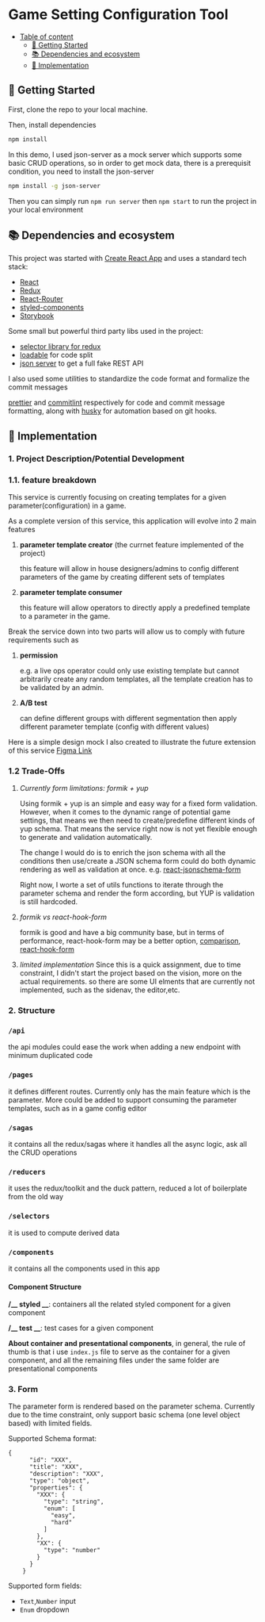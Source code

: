 # Game Setting Configuration Tool

- [Table of content](#table-of-content)
  - [🚀 Getting Started](#%f0%9f%9a%80-getting-started)
  - [📚 Dependencies and ecosystem](#%f0%9f%93%9a-dependencies-and-ecosystem)
  - [📔 Implementation](implementation)

## 🚀 Getting Started

First, clone the repo to your local machine.

Then, install dependencies

```sh
npm install
```

In this demo, I used json-server as a mock server which supports some basic CRUD operations, so in order to get mock data, there is a prerequisit condition, you need to install the json-server

```sh
npm install -g json-server
```

Then you can simply run `npm run server` then `npm start` to run the project in your local environment

## 📚 Dependencies and ecosystem

This project was started with [Create React App](https://github.com/facebook/create-react-app) and uses a standard tech stack:

- [React](https://reactjs.org)
- [Redux](https://redux.js.org)
- [React-Router](https://github.com/ReactTraining/react-router)
- [styled-components](https://www.styled-components.com)
- [Storybook](https://storybook.js.org/)

Some small but powerful third party libs used in the project:

- [selector library for redux](https://github.com/reduxjs/reselect#readme)
- [loadable](https://loadable-components.com/) for code split
- [json server](https://github.com/typicode/json-server) to get a full fake REST API

I also used some utilities to standardize the code format and formalize the commit messages

[prettier](https://prettier.io) and [commitlint](https://commitlint.js.org/#/) respectively for code and commit message formatting, along with [husky](https://github.com/typicode/husky) for automation based on git hooks.

## 📔 Implementation

### **1. Project Description/Potential Development**

### 1.1. feature breakdown

This service is currently focusing on creating templates for a given parameter(configuration) in a game.

As a complete version of this service, this application will evolve into 2 main features

1. **parameter template creator** (the currnet feature implemented of the project)

   this feature will allow in house designers/admins to config different parameters of the game by creating different sets of templates

2. **parameter template consumer**

   this feature will allow operators to directly apply a predefined template to a parameter in the game.

Break the service down into two parts will allow us to comply with future requirements such as

1. **permission**

   e.g. a live ops operator could only use existing template but cannot arbitrarily create any random templates, all the template creation has to be validated by an admin.

2. **A/B test**

   can define different groups with different segmentation then apply different parameter template (config with different values)

Here is a simple design mock I also created to illustrate the future extension of this service
[Figma Link](https://www.figma.com/proto/rDuICs8YwqfDdjcEsBRWx9/game-settings?node-id=2%3A13&viewport=492%2C364%2C0.07758382707834244&scaling=min-zoom)

### 1.2 Trade-Offs

1. _Currently form limitations: formik + yup_

   Using formik + yup is an simple and easy way for a fixed form validation. However, when it comes to the dynamic range of potential game settings, that means we then need to create/predefine different kinds of yup schema. That means the service right now is not yet flexible enough to generate and validation automatically.

   The change I would do is to enrich the json schema with all the conditions then use/create a JSON schema form could do both dynamic rendering as well as validation at once. e.g. [react-jsonschema-form](https://rjsf-team.github.io/react-jsonschema-form/)

   Right now, I worte a set of utils functions to iterate through the parameter schema and render the form according, but YUP is validation is still hardcoded.

2. _formik vs react-hook-form_

   formik is good and have a big community base, but in terms of performance, react-hook-form may be a better option, [comparison](https://blog.logrocket.com/react-hook-form-vs-formik-a-technical-and-performance-comparison/), [react-hook-form](https://react-hook-form.com/)

3. _limited implementation_
   Since this is a quick assignment, due to time constraint, I didn't start the project based on the vision, more on the actual requirements. so there are some UI elments that are currently not implemented, such as the sidenav, the editor,etc.

### **2. Structure**

### `/api`

the api modules could ease the work when adding a new endpoint with minimum duplicated code

### `/pages`

it defines different routes. Currently only has the main feature which is the parameter. More could be added to support consuming the parameter templates, such as in a game config editor

### `/sagas`

it contains all the redux/sagas where it handles all the async logic, ask all the CRUD operations

### `/reducers`

it uses the redux/toolkit and the duck pattern, reduced a lot of boilerplate from the old way

### `/selectors`

it is used to compute derived data

### `/components`

it contains all the components used in this app

#### **Component Structure**

**/__ styled __**: containers all the related styled component for a given component

**/__ test __**: test cases for a given component

**About container and presentational components**, in general, the rule of thumb is that i use `index.js` file to serve as the container for a given component, and all the remaining files under the same folder are presentational components

### **3. Form**

The parameter form is rendered based on the parameter schema. Currently due to the time constraint, only support basic schema (one level object based) with limited fields.

Supported Schema format:

```
{
      "id": "XXX",
      "title": "XXX",
      "description": "XXX",
      "type": "object",
      "properties": {
        "XXX": {
          "type": "string",
          "enum": [
            "easy",
            "hard"
          ]
        },
        "XX": {
          "type": "number"
        }
      }
    }
```

Supported form fields:

- `Text`,`Number` input
- `Enum` dropdown
